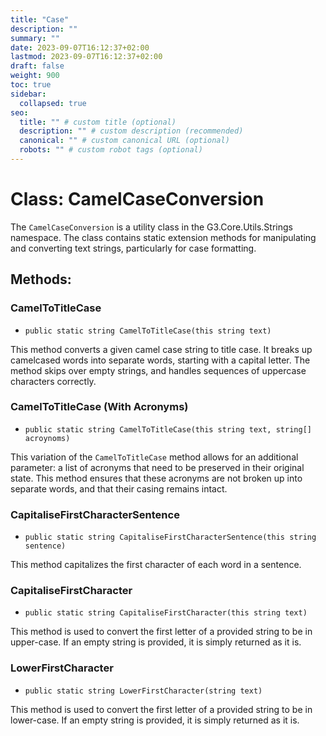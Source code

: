 ```yaml
---
title: "Case"
description: ""
summary: ""
date: 2023-09-07T16:12:37+02:00
lastmod: 2023-09-07T16:12:37+02:00
draft: false
weight: 900
toc: true
sidebar:
  collapsed: true
seo:
  title: "" # custom title (optional)
  description: "" # custom description (recommended)
  canonical: "" # custom canonical URL (optional)
  robots: "" # custom robot tags (optional)
---
```


# Class: CamelCaseConversion

The `CamelCaseConversion` is a utility class in the G3.Core.Utils.Strings namespace. The class contains static extension methods for manipulating and converting text strings, particularly for case formatting.

## Methods:

### CamelToTitleCase

- `public static string CamelToTitleCase(this string text)`

This method converts a given camel case string to title case. It breaks up camelcased words into separate words, starting with a capital letter. The method skips over empty strings, and handles sequences of uppercase characters correctly.

### CamelToTitleCase (With Acronyms)

- `public static string CamelToTitleCase(this string text, string[] acroynoms)`

This variation of the `CamelToTitleCase` method allows for an additional parameter: a list of acronyms that need to be preserved in their original state. This method ensures that these acronyms are not broken up into separate words, and that their casing remains intact.

### CapitaliseFirstCharacterSentence

- `public static string CapitaliseFirstCharacterSentence(this string sentence)`

This method capitalizes the first character of each word in a sentence.

### CapitaliseFirstCharacter

- `public static string CapitaliseFirstCharacter(this string text)`

This method is used to convert the first letter of a provided string to be in upper-case. If an empty string is provided, it is simply returned as it is.

### LowerFirstCharacter

- `public static string LowerFirstCharacter(string text)`

This method is used to convert the first letter of a provided string to be in lower-case. If an empty string is provided, it is simply returned as it is.